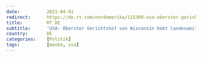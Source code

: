 ```yaml
---
date:          2021-04-01
redirect:      https://de.rt.com/nordamerika/115309-usa-oberster-gerichtshof-von-wisconsin/
title:         RT DE
subtitle:      'USA: Oberster Gerichtshof von Wisconsin hebt landesweite Maskenpflicht auf'
country:       DE
categories:    [Politik]
tags:          [maske, usa]
---
```

